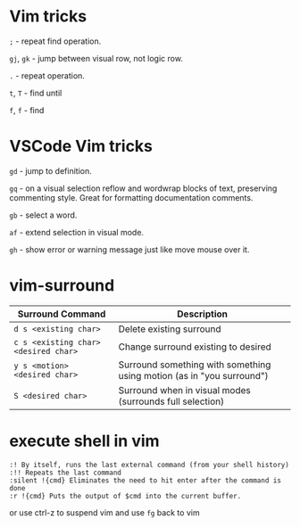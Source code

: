 
# Vim tricks

`;` - repeat find operation.

`gj`, `gk` - jump between visual row, not logic row.

`.` - repeat operation.

`t`, `T` - find until

`f`, `f` - find

# VSCode Vim tricks

`gd` - jump to definition.

`gq` - on a visual selection reflow and wordwrap blocks of text, preserving commenting style. Great for formatting documentation comments.

`gb` - select a word.

`af` - extend selection in visual mode.

`gh` - show error or warning message just like move mouse over it.

# vim-surround

|Surround Command|Description|
|----------------|-----------|
|`d s <existing char>`|Delete existing surround|
|`c s <existing char> <desired char>`|Change surround existing to desired|
|`y s <motion> <desired char>`|Surround something with something using motion (as in "you surround")|
|`S <desired char>`|Surround when in visual modes (surrounds full selection)|

# execute shell in vim

```shell
:! By itself, runs the last external command (from your shell history)
:!! Repeats the last command
:silent !{cmd} Eliminates the need to hit enter after the command is done
:r !{cmd} Puts the output of $cmd into the current buffer.
```

or use ctrl-z to suspend vim and use `fg` back to vim